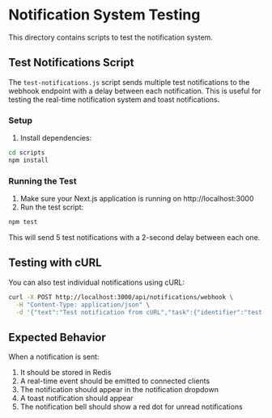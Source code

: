 # Notification System Testing

This directory contains scripts to test the notification system.

## Test Notifications Script

The `test-notifications.js` script sends multiple test notifications to the webhook endpoint with a delay between each notification. This is useful for testing the real-time notification system and toast notifications.

### Setup

1. Install dependencies:

```bash
cd scripts
npm install
```

### Running the Test

1. Make sure your Next.js application is running on http://localhost:3000
2. Run the test script:

```bash
npm test
```

This will send 5 test notifications with a 2-second delay between each one.

## Testing with cURL

You can also test individual notifications using cURL:

```bash
curl -X POST http://localhost:3000/api/notifications/webhook \
  -H "Content-Type: application/json" \
  -d '{"text":"Test notification from cURL","task":{"identifier":"test-id","file_name":"test.mp3"}}'
```

## Expected Behavior

When a notification is sent:

1. It should be stored in Redis
2. A real-time event should be emitted to connected clients
3. The notification should appear in the notification dropdown
4. A toast notification should appear
5. The notification bell should show a red dot for unread notifications

